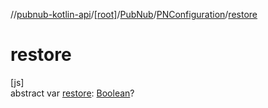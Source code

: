 //[pubnub-kotlin-api](../../../../index.md)/[[root]](../../index.md)/[PubNub](../index.md)/[PNConfiguration](index.md)/[restore](restore.md)

# restore

[js]\
abstract var [restore](restore.md): [Boolean](https://kotlinlang.org/api/core/kotlin-stdlib/kotlin/-boolean/index.html)?
